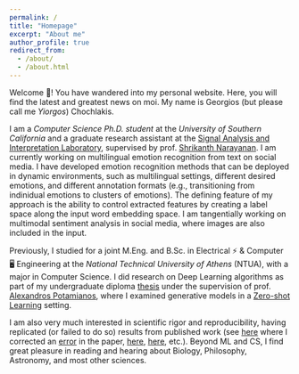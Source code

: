 ```yaml
---
permalink: /
title: "Homepage"
excerpt: "About me"
author_profile: true
redirect_from: 
  - /about/
  - /about.html
---
```


Welcome 👋! You have wandered into my personal website. Here, you will find the latest and greatest news on moi. My name is Georgios (but please call me *Yiorgos*) Chochlakis.

I am a *Computer Science Ph.D. student* at the *University of Southern California* and a graduate research assistant at the [Signal Analysis and Interpretation Laboratory](https://sail.usc.edu/), supervised by prof. [Shrikanth Narayanan](https://sail.usc.edu/people/shri.php). I am currently working on multilingual emotion recognition from text on social media. I have developed emotion recognition methods that can be deployed in dynamic environments, such as multilingual settings, different desired emotions, and different annotation formats (e.g., transitioning from indinidual emotions to clusters of emotions). The defining feature of my approach is the ability to control extracted features by creating a label space along the input word embedding space. I am tangentially working on multimodal sentiment analysis in social media, where images are also included in the input.

Previously, I studied for a joint M.Eng. and B.Sc. in Electrical ⚡ & Computer 🖥️ Engineering at the *National Technical University of Athens* (NTUA), with a major in Computer Science. I did research on Deep Learning algorithms as part of my undergraduate diploma [thesis](http://artemis.cslab.ece.ntua.gr:8080/jspui/handle/123456789/17793) under the supervision of prof. [Alexandros Potamianos](https://slp.cs.ece.ntua.gr/potam/), where I examined generative models in a [Zero-shot Learning](https://en.wikipedia.org/wiki/Zero-shot_learning) setting.

I am also very much interested in scientific rigor and reproducibility, having replicated (or failed to do so) results from published work (see [here](https://github.com/gchochla/Deep-Representations-of-Visual-Descriptions) where I corrected an [error](https://github.com/gchochla/Deep-Representations-of-Visual-Descriptions/commit/bb5cfa3d27a7677bbbf16896a1917e9b5227596e) in the paper, [here](https://github.com/gchochla/capsules-utils), [here](https://github.com/gchochla/stackgan-pp), etc.). Beyond ML and CS, I find great pleasure in reading and hearing about Biology, Philosophy, Astronomy, and most other sciences.
